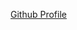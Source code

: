 [Github Profile](https://scontent-waw1-1.xx.fbcdn.net/v/t39.30808-6/243716663_3094297917515923_6888259490799491699_n.jpg?_nc_cat=106&ccb=1-7&_nc_sid=730e14&_nc_ohc=4h9QBwak6_oAX9FWR8J&_nc_ht=scontent-waw1-1.xx&oh=00_AT9rOXEOxaqoK3npTwnvATTgad4Gkm0nSrbVVmI1XKa7rw&oe=62A640A3)
